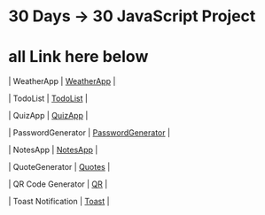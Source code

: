 # 30 Days -> 30 JavaScript Project
# all Link here below


| WeatherApp | [WeatherApp](https://sensational-gumption-4001c6.netlify.app/) |

| TodoList | [TodoList](https://darling-rabanadas-07db10.netlify.app/) |

| QuizApp | [QuizApp](https://iridescent-biscotti-0d75f2.netlify.app/) |

| PasswordGenerator | [PasswordGenerator](https://64a547c823069e0b5e966d95--frolicking-jalebi-90b7fd.netlify.app/) |


| NotesApp | [NotesApp](https://64a652419bb8db3a5203387e--effulgent-moxie-b6c281.netlify.app/) |


| QuoteGenerator | [Quotes](https://rainbow-valkyrie-e6c997.netlify.app/) |


| QR Code Generator | [QR](https://precious-dodol-7b2407.netlify.app/) |

| Toast Notification | [Toast](https://voluble-kitsune-adfaa0.netlify.app/) |